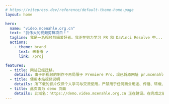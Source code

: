 ```yaml
---
# https://vitepress.dev/reference/default-theme-home-page
layout: home

hero:
  name: "video.mcenahle.org.cn"
  text: "我伟大的视频剪辑项目！"
  tagline: 我是一名视频剪辑爱好者。我正在努力学习 PR 和 DaVinci Resolve 中...
  actions:
    - theme: brand
      text: 来看看 >
      link: /proj

features:
  - title: 网站已经迁移。
    details: 由于新视频的制作不再局限于 Premiere Pro，现已将原网址 pr.mcenahle.org.cn 正式更改为 video.mcenahle.org.cn。
  - title: 使用本站视频说明
    details: 所下载的影片仅供个人学习与交流使用，严禁用于任何商业用途、传播、转载、修改或其他未经授权的用途。继续浏览本站，则视为你已经阅读并同意上述说明。
  - title: 此页面为 demo 页面
    details: 此域名：https://demo.video.mcenahle.org.cn 正在建设。在完成之前，https://video.mcenahle.org.cn 为正式页面。
---
```


